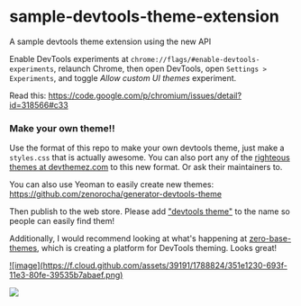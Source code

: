 sample-devtools-theme-extension
===============================

A sample devtools theme extension using the new API

Enable DevTools experiments at `chrome://flags/#enable-devtools-experiments`, relaunch Chrome, then open DevTools, open `Settings > Experiments`, and toggle *Allow custom UI themes* experiment.

Read this:  https://code.google.com/p/chromium/issues/detail?id=318566#c33 


### Make your own theme!!

Use the format of this repo to make your own devtools theme, just make a `styles.css` that is actually awesome. You can also port any of the [righteous themes at devthemez.com](http://devthemez.com/themes/chrome-developer-tools?sort=popular) to this new format. Or ask their maintainers to. 

You can also use Yeoman to easily create new themes: https://github.com/zenorocha/generator-devtools-theme

Then publish to the web store. Please add ["devtools theme"](https://chrome.google.com/webstore/search-extensions/devtools%20theme) to the name so people can easily find them!

Additionally, I would recommend looking at what's happening at [zero-base-themes](https://github.com/mauricecruz/zero-base-themes), which is creating a platform for DevTools theming. Looks great!

<a href="https://chrome.google.com/webstore/detail/rainbow-devtools-theme/bafncadmgpabpojoohpejlmdbligjjlb">
![image](https://f.cloud.github.com/assets/39191/1788824/351e1230-693f-11e3-80fe-39535b7abaef.png)
</a>


![](https://lh4.googleusercontent.com/ThGYV8LIoSaOdw2aSUOyS1pbyQoIUDyIEUtzoCC34xawpUQUqzn9Ot_M5f9g9_WE0hCI_QVaPQ=s1300)
